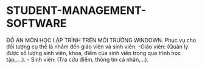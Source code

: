 # STUDENT-MANAGEMENT-SOFTWARE
ĐỒ ÁN MÔN HỌC LẬP TRÌNH TRÊN MÔI TRƯỜNG WINDOWN. Phục vụ cho đối tượng cụ thể là nhắm đến giáo viên và sinh viên: -Giáo viên: (Quản lý được số lượng sinh viên, khoa, điểm của sinh viên trong qua trình học tập,….). - Sinh viên: (Tra cứu điểm, thông tin cá nhân,…).
